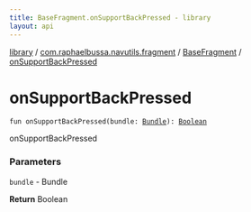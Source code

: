 ```yaml
---
title: BaseFragment.onSupportBackPressed - library
layout: api
---
```


<div class='api-docs-breadcrumbs'><a href="../../index.html">library</a> / <a href="../index.html">com.raphaelbussa.navutils.fragment</a> / <a href="index.html">BaseFragment</a> / <a href="./on-support-back-pressed.html">onSupportBackPressed</a></div>

# onSupportBackPressed

<div class="signature"><code><span class="keyword">fun </span><span class="identifier">onSupportBackPressed</span><span class="symbol">(</span><span class="parameterName" id="com.raphaelbussa.navutils.fragment.BaseFragment$onSupportBackPressed(android.os.Bundle)/bundle">bundle</span><span class="symbol">:</span>&nbsp;<a href="https://developer.android.com/reference/android/os/Bundle.html"><span class="identifier">Bundle</span></a><span class="symbol">)</span><span class="symbol">: </span><a href="https://kotlinlang.org/api/latest/jvm/stdlib/kotlin/-boolean/index.html"><span class="identifier">Boolean</span></a></code></div>

onSupportBackPressed

### Parameters

<code>bundle</code> - Bundle

**Return**
Boolean


